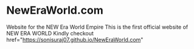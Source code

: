 # NewEraWorld.com
Website for the NEW Era World Empire
This is the first official website of NEW ERA WORLD
Kindly checkout href="https://sonisuraj07.github.io/NewEraWorld.com"
